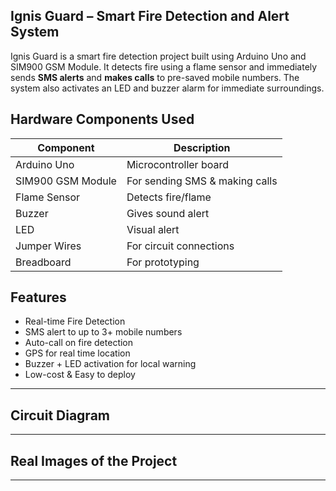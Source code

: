 ## **Ignis Guard** – Smart Fire Detection and Alert System

Ignis Guard is a smart fire detection project built using Arduino Uno and SIM900 GSM Module. It detects fire using a flame sensor and immediately sends **SMS alerts** and **makes calls** to pre-saved mobile numbers. The system also activates an LED and buzzer alarm for immediate surroundings.


## **Hardware Components Used**

| Component        | Description                         |
|------------------|-------------------------------------|
| Arduino Uno      | Microcontroller board               |
| SIM900 GSM Module| For sending SMS & making calls      |
| Flame Sensor     | Detects fire/flame                  |
| Buzzer           | Gives sound alert                   |
| LED              | Visual alert                        |
| Jumper Wires     | For circuit connections             |
| Breadboard       | For prototyping                     |


## Features

- Real-time Fire Detection
- SMS alert to up to 3+ mobile numbers
- Auto-call on fire detection 
- GPS for real time location
- Buzzer + LED activation for local warning
- Low-cost & Easy to deploy

---

## Circuit Diagram


---

##  Real Images of the Project


---
